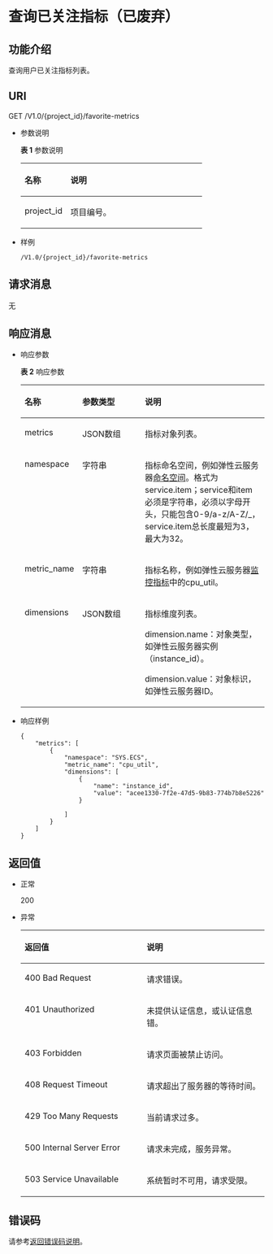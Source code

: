 # 查询已关注指标（已废弃）<a name="ZH-CN_TOPIC_0020099233"></a>

## 功能介绍<a name="section66578044"></a>

查询用户已关注指标列表。

## URI<a name="section62331491"></a>

GET /V1.0/\{project\_id\}/favorite-metrics

-   参数说明

    **表 1**  参数说明

    <a name="table23820074175412"></a>
    <table><thead align="left"><tr id="row17704405175412"><th class="cellrowborder" valign="top" width="25.281396231187557%" id="mcps1.2.3.1.1"><p id="p24770673175412"><a name="p24770673175412"></a><a name="p24770673175412"></a>名称</p>
    </th>
    <th class="cellrowborder" valign="top" width="74.71860376881246%" id="mcps1.2.3.1.2"><p id="p49831152175412"><a name="p49831152175412"></a><a name="p49831152175412"></a>说明</p>
    </th>
    </tr>
    </thead>
    <tbody><tr id="row9791522175412"><td class="cellrowborder" valign="top" width="25.281396231187557%" headers="mcps1.2.3.1.1 "><p id="p54915841175412"><a name="p54915841175412"></a><a name="p54915841175412"></a>project_id</p>
    </td>
    <td class="cellrowborder" valign="top" width="74.71860376881246%" headers="mcps1.2.3.1.2 "><p id="p62453732175412"><a name="p62453732175412"></a><a name="p62453732175412"></a>项目编号。</p>
    </td>
    </tr>
    </tbody>
    </table>

-   样例

    ```
    /V1.0/{project_id}/favorite-metrics
    ```


## 请求消息<a name="section24112512"></a>

无

## 响应消息<a name="section15686020"></a>

-   响应参数

    **表 2**  响应参数

    <a name="table5969686152721"></a>
    <table><thead align="left"><tr id="row18607158152721"><th class="cellrowborder" valign="top" width="18.905647141353914%" id="mcps1.2.4.1.1"><p id="p30784793152721"><a name="p30784793152721"></a><a name="p30784793152721"></a>名称</p>
    </th>
    <th class="cellrowborder" valign="top" width="27.686191979422425%" id="mcps1.2.4.1.2"><p id="p48461363152721"><a name="p48461363152721"></a><a name="p48461363152721"></a>参数类型</p>
    </th>
    <th class="cellrowborder" valign="top" width="53.408160879223665%" id="mcps1.2.4.1.3"><p id="p33056312152721"><a name="p33056312152721"></a><a name="p33056312152721"></a>说明</p>
    </th>
    </tr>
    </thead>
    <tbody><tr id="row60315630152721"><td class="cellrowborder" valign="top" width="18.905647141353914%" headers="mcps1.2.4.1.1 "><p id="p53727868152721"><a name="p53727868152721"></a><a name="p53727868152721"></a>metrics</p>
    </td>
    <td class="cellrowborder" valign="top" width="27.686191979422425%" headers="mcps1.2.4.1.2 "><p id="p52794691152721"><a name="p52794691152721"></a><a name="p52794691152721"></a>JSON数组</p>
    </td>
    <td class="cellrowborder" valign="top" width="53.408160879223665%" headers="mcps1.2.4.1.3 "><p id="p48511563152721"><a name="p48511563152721"></a><a name="p48511563152721"></a>指标对象列表。</p>
    </td>
    </tr>
    <tr id="row33950884152721"><td class="cellrowborder" valign="top" width="18.905647141353914%" headers="mcps1.2.4.1.1 "><p id="p65667112152721"><a name="p65667112152721"></a><a name="p65667112152721"></a>namespace</p>
    </td>
    <td class="cellrowborder" valign="top" width="27.686191979422425%" headers="mcps1.2.4.1.2 "><p id="p3018245152721"><a name="p3018245152721"></a><a name="p3018245152721"></a>字符串</p>
    </td>
    <td class="cellrowborder" valign="top" width="53.408160879223665%" headers="mcps1.2.4.1.3 "><p id="p1984935915480"><a name="p1984935915480"></a><a name="p1984935915480"></a>指标命名空间，例如弹性云服务器<a href="弹性云服务器监控指标说明.md#zh-cn_topic_0022067719_section24282572112133">命名空间</a>。格式为service.item；service和item必须是字符串，必须以字母开头，只能包含0-9/a-z/A-Z/_，service.item总长度最短为3，最大为32。</p>
    </td>
    </tr>
    <tr id="row52817186152721"><td class="cellrowborder" valign="top" width="18.905647141353914%" headers="mcps1.2.4.1.1 "><p id="p50333653152721"><a name="p50333653152721"></a><a name="p50333653152721"></a>metric_name</p>
    </td>
    <td class="cellrowborder" valign="top" width="27.686191979422425%" headers="mcps1.2.4.1.2 "><p id="p63487388152721"><a name="p63487388152721"></a><a name="p63487388152721"></a>字符串</p>
    </td>
    <td class="cellrowborder" valign="top" width="53.408160879223665%" headers="mcps1.2.4.1.3 "><p id="p35943562"><a name="p35943562"></a><a name="p35943562"></a>指标名称，例如弹性云服务器<a href="弹性云服务器监控指标说明.md#zh-cn_topic_0022067719_section52364133112133">监控指标</a>中的cpu_util。</p>
    </td>
    </tr>
    <tr id="row27056190152721"><td class="cellrowborder" valign="top" width="18.905647141353914%" headers="mcps1.2.4.1.1 "><p id="p50394696174256"><a name="p50394696174256"></a><a name="p50394696174256"></a>dimensions</p>
    </td>
    <td class="cellrowborder" valign="top" width="27.686191979422425%" headers="mcps1.2.4.1.2 "><p id="p61337840174256"><a name="p61337840174256"></a><a name="p61337840174256"></a>JSON数组</p>
    </td>
    <td class="cellrowborder" valign="top" width="53.408160879223665%" headers="mcps1.2.4.1.3 "><p id="p2309106174256"><a name="p2309106174256"></a><a name="p2309106174256"></a>指标维度列表。</p>
    <p id="p20781960174256"><a name="p20781960174256"></a><a name="p20781960174256"></a>dimension.name：对象类型，如弹性云服务器实例（instance_id）。</p>
    <p id="p52819913174256"><a name="p52819913174256"></a><a name="p52819913174256"></a>dimension.value：对象标识，如弹性云服务器ID。</p>
    </td>
    </tr>
    </tbody>
    </table>

-   响应样例

    ```
    {
        "metrics": [
            {
                "namespace": "SYS.ECS", 
                "metric_name": "cpu_util", 
                "dimensions": [
                    {
                        "name": "instance_id", 
                        "value": "acee1330-7f2e-47d5-9b83-774b7b8e5226"
                    }
    
                ]
            }
        ]
    }
    ```


## 返回值<a name="section6956456"></a>

-   正常

    200

-   异常

    <a name="table46793998"></a>
    <table><thead align="left"><tr id="row65573909"><th class="cellrowborder" valign="top" width="50%" id="mcps1.1.3.1.1"><p id="p9886408"><a name="p9886408"></a><a name="p9886408"></a>返回值</p>
    </th>
    <th class="cellrowborder" valign="top" width="50%" id="mcps1.1.3.1.2"><p id="p62601592"><a name="p62601592"></a><a name="p62601592"></a>说明</p>
    </th>
    </tr>
    </thead>
    <tbody><tr id="row37564172"><td class="cellrowborder" valign="top" width="50%" headers="mcps1.1.3.1.1 "><p id="p6527672491539"><a name="p6527672491539"></a><a name="p6527672491539"></a>400 Bad Request</p>
    </td>
    <td class="cellrowborder" valign="top" width="50%" headers="mcps1.1.3.1.2 "><p id="p5292325791539"><a name="p5292325791539"></a><a name="p5292325791539"></a>请求错误。</p>
    </td>
    </tr>
    <tr id="row66248115"><td class="cellrowborder" valign="top" width="50%" headers="mcps1.1.3.1.1 "><p id="p6056657791539"><a name="p6056657791539"></a><a name="p6056657791539"></a>401 Unauthorized</p>
    </td>
    <td class="cellrowborder" valign="top" width="50%" headers="mcps1.1.3.1.2 "><p id="p694573791539"><a name="p694573791539"></a><a name="p694573791539"></a>未提供认证信息，或认证信息错。</p>
    </td>
    </tr>
    <tr id="row44282627"><td class="cellrowborder" valign="top" width="50%" headers="mcps1.1.3.1.1 "><p id="p3027769091539"><a name="p3027769091539"></a><a name="p3027769091539"></a>403 Forbidden</p>
    </td>
    <td class="cellrowborder" valign="top" width="50%" headers="mcps1.1.3.1.2 "><p id="p3657385491539"><a name="p3657385491539"></a><a name="p3657385491539"></a>请求页面被禁止访问。</p>
    </td>
    </tr>
    <tr id="row1815156"><td class="cellrowborder" valign="top" width="50%" headers="mcps1.1.3.1.1 "><p id="p2012092391539"><a name="p2012092391539"></a><a name="p2012092391539"></a>408 Request Timeout</p>
    </td>
    <td class="cellrowborder" valign="top" width="50%" headers="mcps1.1.3.1.2 "><p id="p1918210191539"><a name="p1918210191539"></a><a name="p1918210191539"></a>请求超出了服务器的等待时间。</p>
    </td>
    </tr>
    <tr id="row25675773"><td class="cellrowborder" valign="top" width="50%" headers="mcps1.1.3.1.1 "><p id="p2510852291539"><a name="p2510852291539"></a><a name="p2510852291539"></a>429 Too Many Requests</p>
    </td>
    <td class="cellrowborder" valign="top" width="50%" headers="mcps1.1.3.1.2 "><p id="p2052437291539"><a name="p2052437291539"></a><a name="p2052437291539"></a>当前请求过多。</p>
    </td>
    </tr>
    <tr id="row47530006"><td class="cellrowborder" valign="top" width="50%" headers="mcps1.1.3.1.1 "><p id="p6409958691539"><a name="p6409958691539"></a><a name="p6409958691539"></a>500 Internal Server Error</p>
    </td>
    <td class="cellrowborder" valign="top" width="50%" headers="mcps1.1.3.1.2 "><p id="p2468397491539"><a name="p2468397491539"></a><a name="p2468397491539"></a>请求未完成，服务异常。</p>
    </td>
    </tr>
    <tr id="row20561848"><td class="cellrowborder" valign="top" width="50%" headers="mcps1.1.3.1.1 "><p id="p944212191539"><a name="p944212191539"></a><a name="p944212191539"></a>503 Service Unavailable</p>
    </td>
    <td class="cellrowborder" valign="top" width="50%" headers="mcps1.1.3.1.2 "><p id="p2661437091539"><a name="p2661437091539"></a><a name="p2661437091539"></a>系统暂时不可用，请求受限。</p>
    </td>
    </tr>
    </tbody>
    </table>


## 错误码<a name="section13437112124616"></a>

请参考[返回错误码说明](返回错误码说明.md)。

